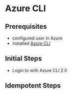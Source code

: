 Azure CLI 
=========

Prerequisites
-------------
* configured user in Azure
* installed [Azure CLI](https://docs.microsoft.com/en-us/cli/azure/overview)


Initial Steps
-------------
* Login to with Azure CLI 2.0


Idempotent Steps
----------------
